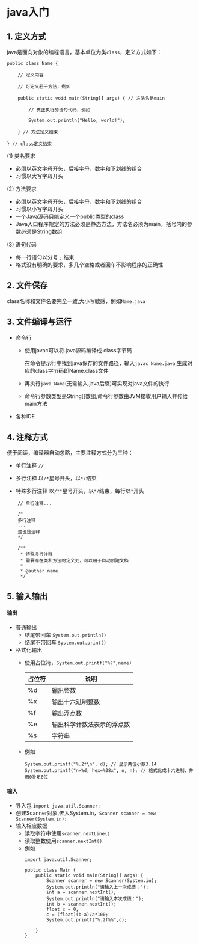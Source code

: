 # java入门  #

## 1. 定义方式

java是面向对象的编程语言，基本单位为类`class`，定义方式如下：
```
public class Name { 

    // 定义内容

    // 可定义若干方法，例如

    public static void main(String[] args) { // 方法名是main
              
        // 真正执行的语句代码，例如

        System.out.println("Hello, world!");

    } // 方法定义结束

} // class定义结束
```

(1) 类名要求

- 必须以英文字母开头，后接字母，数字和下划线的组合
- 习惯以大写字母开头

(2) 方法要求

- 必须以英文字母开头，后接字母，数字和下划线的组合
- 习惯以小写字母开头
- 一个Java源码只能定义一个public类型的class
- Java入口程序规定的方法必须是静态方法，方法名必须为main，括号内的参数必须是String数组

(3) 语句代码

* 每一行语句以分号 `;` 结束
* 格式没有明确的要求，多几个空格或者回车不影响程序的正确性

## 2. 文件保存

class名称和文件名要完全一致,大小写敏感，例如`Name.java`

## 3. 文件编译与运行
* 命令行
    - 使用javac可以将.java源码编译成.class字节码

        在命令提示行中找到java保存的文件路径，输入`javac Name.java`,生成对应的class字节码即Name.class文件
    
    - 再执行`java Name`(无需输入.java后缀)可实现对java文件的执行
    - 命令行参数类型是String[]数组,命令行参数由JVM接收用户输入并传给main方法

* 各种IDE

## 4. 注释方式 
便于阅读，编译器自动忽略，主要注释方式分为三种：

* 单行注释 `//`

* 多行注释 以`/*`星号开头，以`*/`结束

* 特殊多行注释 以`/**`星号开头，以`*/`结束，每行以`*`开头

```
    // 单行注释...

    /*
    多行注释
    ...
    这也是注释
    */

    /**
     * 特殊多行注释
     * 需要写在类和方法的定义处，可以用于自动创建文档
     * 
     * @auther name
     */
```

## 5. 输入输出  ##

#### 输出 ####

* 普通输出
    - 结尾带回车 `System.out.println()`
    - 结尾不带回车 `System.out.print()`
* 格式化输出
    * 使用占位符，`System.out.printf("%?",name)`

        | 占位符 | 说明 |
        | ---- | ---- |
        | %d | 输出整数 |
        | %x | 输出十六进制整数 |
        | %f | 输出浮点数 |
        | %e | 输出科学计数法表示的浮点数 |
        | %s | 字符串 |

    * 例如
        ```
        System.out.printf("%.2f\n", d); // 显示两位小数3.14
        System.out.printf("n=%d, hex=%08x", n, n); // 格式化成十六进制，并用0补足8位
        ```

#### 输入 ####

* 导入包 `import java.util.Scanner;`
* 创建Scanner对象,传入System.in，`Scanner scanner = new Scanner(System.in);`
* 输入相应数据
    - 读取字符串使用`scanner.nextLine()`
    - 读取整数使用`scanner.nextInt()`
    - 例如
        ```
        import java.util.Scanner;

        public class Main {
            public static void main(String[] args) {
                Scanner scanner = new Scanner(System.in);
                System.out.println("请输入上一次成绩：");
                int a = scanner.nextInt();
                System.out.println("请输入本次成绩：");
                int b = scanner.nextInt();
                float c = 0;
                c = (float)(b-a)/a*100;
                System.out.printf("%.2f%%",c);

            }
        }
        ```